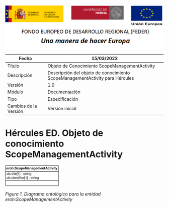 ![](../../Docs/media/CabeceraDocumentosMD.png)

| Fecha         | 15/03/2022                                                   |
| ------------- | ------------------------------------------------------------ |
|Título|Objeto de Conocimiento ScopeManagementActivity| 
|Descripción|Descripción del objeto de conocimiento ScopeManagementActivity para Hércules|
|Versión|1.0|
|Módulo|Documentación|
|Tipo|Especificación|
|Cambios de la Versión|Versión inicial|

# Hércules ED. Objeto de conocimiento ScopeManagementActivity

![](../../Docs/media/ObjetosDeConocimiento/ScopeManagementActivity.png)

*Figura 1. Diagrama ontológico para la entidad eroh:ScopeManagementActivity*
